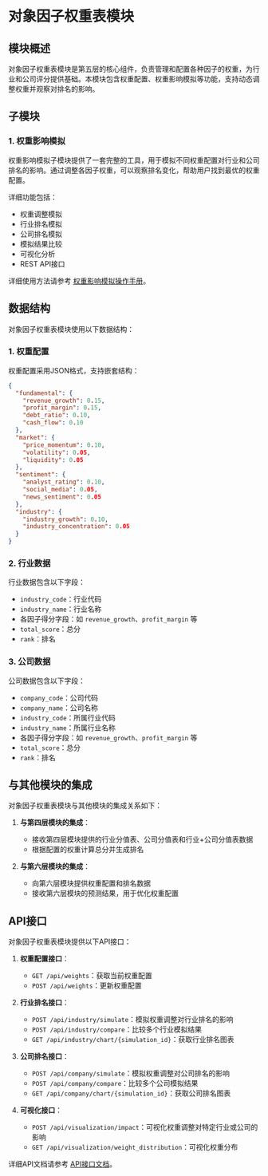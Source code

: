 # 对象因子权重表模块

## 模块概述

对象因子权重表模块是第五层的核心组件，负责管理和配置各种因子的权重，为行业和公司评分提供基础。本模块包含权重配置、权重影响模拟等功能，支持动态调整权重并观察对排名的影响。

## 子模块

### 1. 权重影响模拟

权重影响模拟子模块提供了一套完整的工具，用于模拟不同权重配置对行业和公司排名的影响。通过调整各因子权重，可以观察排名变化，帮助用户找到最优的权重配置。

详细功能包括：
- 权重调整模拟
- 行业排名模拟
- 公司排名模拟
- 模拟结果比较
- 可视化分析
- REST API接口

详细使用方法请参考 [权重影响模拟操作手册](./权重影响模拟/操作手册.md)。

## 数据结构

对象因子权重表模块使用以下数据结构：

### 1. 权重配置

权重配置采用JSON格式，支持嵌套结构：

```json
{
  "fundamental": {
    "revenue_growth": 0.15,
    "profit_margin": 0.15,
    "debt_ratio": 0.10,
    "cash_flow": 0.10
  },
  "market": {
    "price_momentum": 0.10,
    "volatility": 0.05,
    "liquidity": 0.05
  },
  "sentiment": {
    "analyst_rating": 0.10,
    "social_media": 0.05,
    "news_sentiment": 0.05
  },
  "industry": {
    "industry_growth": 0.10,
    "industry_concentration": 0.05
  }
}
```

### 2. 行业数据

行业数据包含以下字段：
- `industry_code`：行业代码
- `industry_name`：行业名称
- 各因子得分字段：如 `revenue_growth`、`profit_margin` 等
- `total_score`：总分
- `rank`：排名

### 3. 公司数据

公司数据包含以下字段：
- `company_code`：公司代码
- `company_name`：公司名称
- `industry_code`：所属行业代码
- `industry_name`：所属行业名称
- 各因子得分字段：如 `revenue_growth`、`profit_margin` 等
- `total_score`：总分
- `rank`：排名

## 与其他模块的集成

对象因子权重表模块与其他模块的集成关系如下：

1. **与第四层模块的集成**：
   - 接收第四层模块提供的行业分值表、公司分值表和行业+公司分值表数据
   - 根据配置的权重计算总分并生成排名

2. **与第六层模块的集成**：
   - 向第六层模块提供权重配置和排名数据
   - 接收第六层模块的预测结果，用于优化权重配置

## API接口

对象因子权重表模块提供以下API接口：

1. **权重配置接口**：
   - `GET /api/weights`：获取当前权重配置
   - `POST /api/weights`：更新权重配置

2. **行业排名接口**：
   - `POST /api/industry/simulate`：模拟权重调整对行业排名的影响
   - `POST /api/industry/compare`：比较多个行业模拟结果
   - `GET /api/industry/chart/{simulation_id}`：获取行业排名图表

3. **公司排名接口**：
   - `POST /api/company/simulate`：模拟权重调整对公司排名的影响
   - `POST /api/company/compare`：比较多个公司模拟结果
   - `GET /api/company/chart/{simulation_id}`：获取公司排名图表

4. **可视化接口**：
   - `POST /api/visualization/impact`：可视化权重调整对特定行业或公司的影响
   - `GET /api/visualization/weight_distribution`：可视化权重分布

详细API文档请参考 [API接口文档](./权重影响模拟/操作手册_API接口_权重配置.md)。